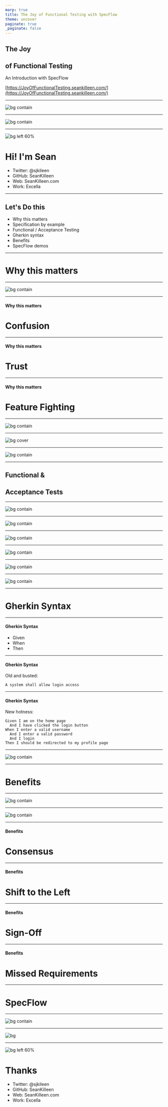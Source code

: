 ```yaml
---
marp: true
title: The Joy of Functional Testing with SpecFlow
theme: uncover
paginate: true
_paginate: false
---
```


## The Joy

## of Functional Testing

An Introduction with SpecFlow

[https://JoyOfFunctionalTesting.seankilleen.com/](https://JoyOfFunctionalTesting.seankilleen.com/)

---

<!-- TODO: Change -->
![bg contain](./images/CapTech_Logo_Tagline-White.png)

---

![bg contain](./images/dotNetFoundation.png)

---

![bg left 60%](./images/me.png)

# Hi! I'm Sean

* Twitter: @sjkileen
* GitHub: SeanKilleen
* Web: SeanKilleen.com
* Work: Excella

---

## Let's Do this

* Why this matters
* Specification by example
* Functional / Acceptance Testing
* Gherkin syntax
* Benefits
* SpecFlow demos

---

# Why this matters

---

![bg contain](./images/move-fast-break.png)

---

#### Why this matters

# Confusion

---

#### Why this matters

# Trust

---

#### Why this matters

# Feature Fighting

---

![bg contain](./images/roxbury.jpg)

---

![bg cover](./images/safety-harness.jpg)

---

![bg contain](./images/specbyexample-cover.jpg)

---

## Functional &amp;

## Acceptance Tests

---

![bg contain](./images/quadrants-before.png)

---

![bg contain](./images/quadrants-selection.png)

---

![bg contain](./images/unit-vs-int-1.gif)

---

![bg contain](./images/unit-vs-int-2.gif)

---

![bg contain](./images/unit-vs-int-3.gif)

---

![bg contain](./images/unit-vs-int-4.jpg)

---

# Gherkin Syntax

---

#### Gherkin Syntax

* Given
* When
* Then

---

#### Gherkin Syntax

Old and busted:

```
A system shall allow login access 
```

---

#### Gherkin Syntax

New hotness:

```
Given I am on the home page
  And I have clicked the login button
When I enter a valid username
  And I enter a valid password
  And I login
Then I should be redirected to my profile page
```

---

![bg contain](./images/gherkin-shoppingcart.png)

---

# Benefits

---

![bg contain](./images/examples-tests-requirements.png)

---

![bg contain](./images/atdd.png)

---

#### Benefits

# Consensus

---

#### Benefits

# Shift to the Left

---

#### Benefits

# Sign-Off

---

#### Benefits

# Missed Requirements

---

# SpecFlow

---

![bg contain](./images/glue-diagram.png)

---

![bg](./images/ship-launch-fail.gif)

---

![bg left 60%](./images/me.png)

# Thanks

* Twitter: @sjkileen
* GitHub: SeanKilleen
* Web: SeanKilleen.com
* Work: Excella
